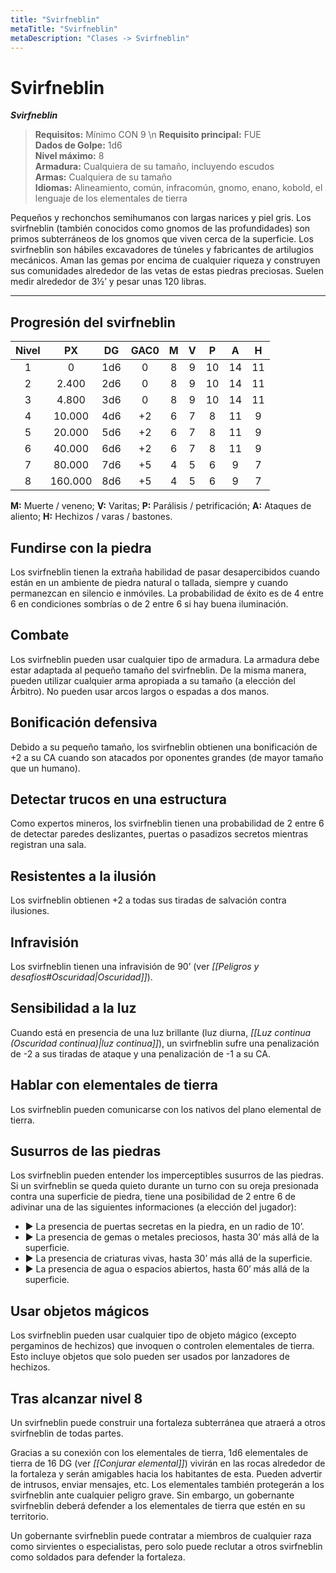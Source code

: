 ```yaml
---
title: "Svirfneblin"
metaTitle: "Svirfneblin"
metaDescription: "Clases -> Svirfneblin"
---
```

# Svirfneblin 

**_Svirfneblin_**

> **Requisitos:** Mínimo CON 9 \n
> **Requisito principal:** FUE   
> **Dados de Golpe:** 1d6   
> **Nivel máximo:** 8   
> **Armadura:** Cualquiera de su tamaño, incluyendo escudos   
> **Armas:** Cualquiera de su tamaño   
> **Idiomas:** Alineamiento, común, infracomún, gnomo, enano, kobold, el lenguaje de los elementales de tierra   

Pequeños y rechonchos semihumanos con largas narices y piel gris. Los svirfneblin (también conocidos como gnomos de las profundidades) son primos subterráneos de los gnomos que viven cerca de la superficie. Los svirfneblin son hábiles excavadores de túneles y fabricantes de artilugios mecánicos. Aman las gemas por encima de cualquier riqueza y construyen sus comunidades alrededor de las vetas de estas piedras preciosas. Suelen medir alrededor de 3½’ y pesar unas 120 libras.

---
## Progresión del svirfneblin

| Nivel |   PX    | DG  | GAC0 | **M** | **V** | **P** | **A** | **H** |
|:-----:|:-------:|:---:|:----:|:-----:|:-----:|:-----:|:-----:|:-----:|
|   1   |    0    | 1d6 |  0   |   8   |   9   |  10   |  14   |  11   |
|   2   |  2.400  | 2d6 |  0   |   8   |   9   |  10   |  14   |  11   |
|   3   |  4.800  | 3d6 |  0   |   8   |   9   |  10   |  14   |  11   |
|   4   | 10.000  | 4d6 |  +2  |   6   |   7   |   8   |  11   |   9   |
|   5   | 20.000  | 5d6 |  +2  |   6   |   7   |   8   |  11   |   9   |
|   6   | 40.000  | 6d6 |  +2  |   6   |   7   |   8   |  11   |   9   |
|   7   | 80.000  | 7d6 |  +5  |   4   |   5   |   6   |   9   |   7   |
|   8   | 160.000 | 8d6 |  +5  |   4   |   5   |   6   |   9   |   7   |

**M:** Muerte / veneno; **V:** Varitas; **P:** Parálisis / petrificación; **A:** Ataques de aliento; **H:** Hechizos / varas / bastones.

## Fundirse con la piedra

Los svirfneblin tienen la extraña habilidad de pasar desapercibidos cuando están en un ambiente de piedra natural o tallada, siempre y cuando permanezcan en silencio e inmóviles. La probabilidad de éxito es de 4 entre 6 en condiciones sombrías o de 2 entre 6 si hay buena iluminación.

## Combate

Los svirfneblin pueden usar cualquier tipo de armadura. La armadura debe estar adaptada al pequeño tamaño del svirfneblin. De la misma manera, pueden utilizar cualquier arma apropiada a su tamaño (a elección del Árbitro). No pueden usar arcos largos o espadas a dos manos.

## Bonificación defensiva

Debido a su pequeño tamaño, los svirfneblin obtienen una bonificación de +2 a su CA cuando son atacados por oponentes grandes (de mayor tamaño que un humano).

## Detectar trucos en una estructura

Como expertos mineros, los svirfneblin tienen una probabilidad de 2 entre 6 de detectar paredes deslizantes, puertas o pasadizos secretos mientras registran una sala.

## Resistentes a la ilusión

Los svirfneblin obtienen +2 a todas sus tiradas de salvación contra ilusiones.

## Infravisión

Los svirfneblin tienen una infravisión de 90’ (ver _[[Peligros y desafíos#Oscuridad|Oscuridad]]_).

## Sensibilidad a la luz

Cuando está en presencia de una luz brillante (luz diurna, _[[Luz continua (Oscuridad continua)|luz continua]]_), un svirfneblin sufre una penalización de -2 a sus tiradas de ataque y una penalización de -1 a su CA.

## Hablar con elementales de tierra

Los svirfneblin pueden comunicarse con los nativos del plano elemental de tierra.

## Susurros de las piedras

Los svirfneblin pueden entender los imperceptibles susurros de las piedras. Si un svirfneblin se queda quieto durante un turno con su oreja presionada contra una superficie de piedra, tiene una posibilidad de 2 entre 6 de adivinar una de las siguientes informaciones (a elección del jugador): 

- ▶ La presencia de puertas secretas en la piedra, en un radio de 10’. 
- ▶ La presencia de gemas o metales preciosos, hasta 30’ más allá de la superficie. 
- ▶ La presencia de criaturas vivas, hasta 30’ más allá de la superficie. 
- ▶ La presencia de agua o espacios abiertos, hasta 60’ más allá de la superficie.

## Usar objetos mágicos

Los svirfneblin pueden usar cualquier tipo de objeto mágico (excepto pergaminos de hechizos) que invoquen o controlen elementales de tierra. Esto incluye objetos que solo pueden ser usados por lanzadores de hechizos.

## Tras alcanzar nivel 8

Un svirfneblin puede construir una fortaleza subterránea que atraerá a otros svirfneblin de todas partes.

Gracias a su conexión con los elementales de tierra, 1d6 elementales de tierra de 16 DG (ver _[[Conjurar elemental]]_) vivirán en las rocas alrededor de la fortaleza y serán amigables hacia los habitantes de esta. Pueden advertir de intrusos, enviar mensajes, etc. Los elementales también protegerán a los svirfneblin ante cualquier peligro grave. Sin embargo, un gobernante svirfneblin deberá defender a los elementales de tierra que estén en su territorio.

Un gobernante svirfneblin puede contratar a miembros de cualquier raza como sirvientes o especialistas, pero solo puede reclutar a otros svirfneblin como soldados para defender la fortaleza.